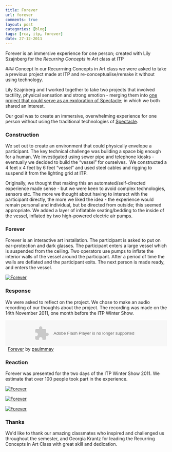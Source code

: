 ```yaml
---
title: Forever
url: forever
comments: true
layout: post
categories: [blog]
tags: [rca, itp, forever]
date: 27-12-2011
---
```

<p class="intro">Forever is an immersive experience for one person; created with Lily Szajnberg for the <i>Recurring Concepts in Art</i> class at ITP</p>
### Concept
In our Recurrning Concepts in Art class we were asked to take a previous project made at ITP and re-conceptualise/remake it without using technology.

Lily Szajnberg and I worked together to take two projects that involved tactility, physical sensation and strong emotion - merging them into <a href="https://docs.google.com/document/d/1wLckYKyaXySeZikThJJt2VYPf2Z27fg2_Ad5xvssmFk/edit?hl=en_US" title="one project that could serve as an exploration of Spectacle">one project that could serve as an exploration of Spectacle</a>; in which we both shared an interest. 

Our goal was to create an immersive, overwhelming experience for one person without using the traditional technologies of <a href="http://en.wikipedia.org/wiki/The_Society_of_the_Spectacle" title="Spectacle">Spectacle</a>.

### Construction
We set out to create an environment that could physically envelope a participant. The key technical challenge was building a space big enough for a human. We investigated using sewer pipe and telephone kiosks - eventually we decided to build the &#8220;vessel&#8221; for ourselves.&nbsp; We constructed a 4 feet x 4 feet by 6 feet &#8220;vessel&#8221; and used steel cables and rigging to suspend it from the lighting grid at ITP. 

Originally, we thought that making this an automated/self-directed experience made sense - but we were keen to avoid complex technologies, sensors etc. The more we thought about having to interact with the participant directly, the more we liked the idea - the experience would remain personal and individual, but be directed from outside; this seemed appropriate. We added a layer of inflatable seating/bedding to the inside of the vessel, inflated by two high-powered electric air pumps. 

### Forever
Forever is an interactive art installation. The participant is asked to put on ear-protection and dark glasses. The participant enters a large vessel which is suspended from the ceiling. Two operators use pumps to inflate the interior walls of the vessel around the participant. After a period of time the walls are deflated and the participant exits. The next person is made ready, and enters the vessel.

<a href="http://www.flickr.com/photos/paulmmay/6529119743/" title="Forever by paulmmay, on Flickr"><img src="http://farm8.staticflickr.com/7150/6529119743_838d524160_b.jpg" class="flickr" alt="Forever"></a>

### Response
We were asked to reflect on the project. We chose to make an audio recording of our thoughts about the project. The recording was made on the 14th November 2011, one month before the ITP Winter Show. 

<object height="81" width="100%"> <param name="movie" value="https://player.soundcloud.com/player.swf?url=http%3A%2F%2Fapi.soundcloud.com%2Ftracks%2F31733691"></param> <param name="allowscriptaccess" value="always"></param> <embed allowscriptaccess="always" height="81" src="https://player.soundcloud.com/player.swf?url=http%3A%2F%2Fapi.soundcloud.com%2Ftracks%2F31733691" type="application/x-shockwave-flash" width="100%"></embed> </object>&nbsp; <span><a href="http://soundcloud.com/paulmmay/forever">Forever</a> by <a href="http://soundcloud.com/paulmmay">paulmmay</a></span> 

### Reaction
Forever was presented for the two days of the ITP Winter Show 2011. We estimate that over 100 people took part in the experience. 

<a href="http://www.flickr.com/photos/spikeiam/6552983485/" title="Forever by spikespikespike, on Flickr"><img src="http://farm8.staticflickr.com/7163/6552983485_d5f6c57d8a_b.jpg" class="flickr" alt="Forever"></a>

<a href="http://www.flickr.com/photos/spikeiam/6552445191/" title="Forever by spikespikespike, on Flickr"><img src="http://farm8.staticflickr.com/7162/6552445191_952e858668_b.jpg" class="flickr" alt="Forever"></a>

<a href="http://www.flickr.com/photos/spikeiam/6552449659/" title="Forever by spikespikespike, on Flickr"><img src="http://farm8.staticflickr.com/7033/6552449659_5b3940f740_b.jpg" class="flickr" alt="Forever"></a>

### Thanks
We'd like to thank our amazing classmates who inspired and challenged us throughout the semester, and Georgia Krantz for leading the Recurring Concepts in Art Class with great skill and dedication. 



&nbsp;

